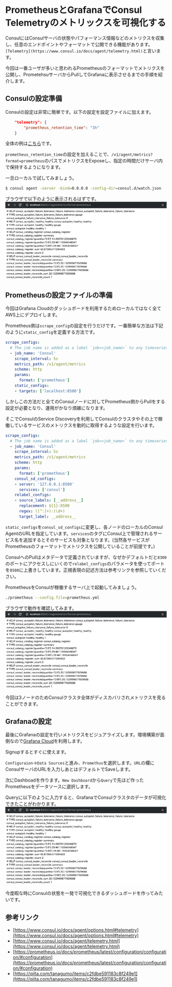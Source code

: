 # PrometheusとGrafanaでConsul Telemetryのメトリックスを可視化する

ConsulにはConsulサーバの状態やパフォーマンス情報などのメトリクスを収集し、任意のエンドポイントやフォーマットで公開できる機能があります。`[Telemetry](https://www.consul.io/docs/agent/telemetry.html)`と言います。

今回は一番ユーザが多いと思われるPrometheusのフォーマットでメトリクスを公開し、PrometehsuサーバからPullしてGrafanaに表示させるまでの手順を紹介します。

## Consulの設定準備

Consulの設定は非常に簡単です。以下の設定を設定ファイルに加えます。
```json
    "telemetry": {
        "prometheus_retention_time": "3h"
    }
 ```

全体の例は[こちら](https://github.com/tkaburagi/consul-configs/blob/master/consul-server-cluster-template.json)です。

`prometheus_retention_time`の設定を加えることで、`/v1/agent/metrics?format=prometheus`のパスでメトリクスをExposeし、指定の時間だけサーバ内で保持するようになります。

一旦ローカルで試してみましょう。

```bash
$ consul agent -server -bind=0.0.0.0 -config-dir=consul.d/watch.json
```

ブラウザで以下のように表示されるはずです。
![](https://github.com/tkaburagi/blog-post/blob/master/images/prometheus-sample.png?raw=true)

## Prometheusの設定ファイルの準備

今回はGrafana Cloudのダッシュボードを利用するためローカルではなく全てAWS上にデプロイします。

Prometheus側は`scrape_config`の設定を行うだけです。一番簡単な方法は下記のように`static_config`を定義する方法です。

```yaml
scrape_configs:
  # The job name is added as a label `job=<job_name>` to any timeseries scraped from this config.
  - job_name: 'Consul'
    scrape_interval: 5s
    metrics_path: /v1/agent/metrics
    scheme: http
    params:
      format: ['prometheus']
    static_configs:		
    - targets: ['localhost:8500']
```

しかしこの方法だと全てのConsulノードに対してPrometheus側からPullをする設定が必要となり、運用がかなり煩雑になります。

そこでConsulのService Discoveryを利用してConsulのクラスタやその上で稼働しているサービスのメトリクスを動的に取得するような設定を行います。

```yaml
scrape_configs:
  # The job name is added as a label `job=<job_name>` to any timeseries scraped from this config.
  - job_name: 'Consul'
    scrape_interval: 5s
    metrics_path: /v1/agent/metrics
    scheme: http
    params:
      format: ['prometheus']
    consul_sd_configs:
    - server: '127.0.0.1:8500'
      services: ['consul']
    relabel_configs:
    - source_labels: [__address__]
      replacement: ${1}:8500
      regex: ([^:]+):(\d+)
      target_label: __address__ 
```

`static_configs`を`consul_sd_configs`に変更し、各ノードのローカルのConsul AgentのURLを指定しています。`services`のタグにConsul上で管理されるサービス名を追加するとそのサービスも対象となります。(当然各サービスがPrometheusのフォーマットでメトリクスを公開していることが前提です。)

ConsulへのPullはメタデータで定義されていますが、なぜかデフォルトだと`8300`のポートにアクセスしにいくので`relabel_configs`のパラメータを使ってポートを`8500`に上書きしています。正規表現の記述方法は参考リンクを参照していください。

PrometheusをConsulが稼働するサーバ上で起動してみましょう。

```bash
./prometheus --config.file=prometheus.yml
```

ブラウザで動作を確認してみます。
![](https://github.com/tkaburagi/blog-post/blob/master/images/prometheus-sample.png?raw=true)

今回は3ノードのためConsulクラスタ全体がディスカバリされメトリクスを見ることができます。

## Grafanaの設定

最後にGrafanaの設定を行いメトリクスをビジュアライズします。環境構築が面倒なので[Grafana Cloud](https://grafana.com/cloud)を利用します。

Signupするとすぐに使えます。

`Configuraion`->`Data Sources`と進み、`Promethus`を選択します。`URL`の欄にConsulサーバのURLを入力しあとはデフォルトでSaveします。

次にDashboadを作ります。`New Dashboard`から`Query`で先ほど作ったPrometheusをデータソースに選択します。

Queryに以下のように入力すると、GrafanaでConsulクラスタのデータが可視化できたことがわかります。
![](https://github.com/tkaburagi/blog-post/blob/master/images/prometheus-sample.png?raw=true)

今度暇な時にConsulの状態を一発で可視化できるダッシュボードを作ってみたいです。

## 参考リンク
* [https://www.consul.io/docs/agent/options.html#telemetry](https://www.consul.io/docs/agent/options.html#telemetry)
* [https://www.consul.io/docs/agent/telemetry.html](https://www.consul.io/docs/agent/telemetry.html)
* [https://prometheus.io/docs/prometheus/latest/configuration/configuration/#configuration](https://prometheus.io/docs/prometheus/latest/configuration/configuration/#configuration)
* [https://qiita.com/tanagumo/items/c2fdbe591183c8f249e1](https://qiita.com/tanagumo/items/c2fdbe591183c8f249e1)
